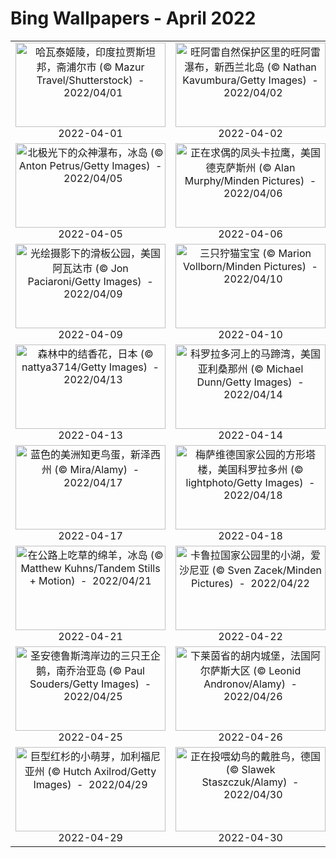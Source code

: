 # Bing Wallpapers - April 2022

| | | | |
|:-------------------------:|:-------------------------:|:-------------------------:|:-------------------------:|
| <a href="https://cn.bing.com/th?id=OHR.HawaMahalJaipur_ZH-CN3863273823_UHD.jpg" target="_blank"><img src="https://cn.bing.com/th?id=OHR.HawaMahalJaipur_ZH-CN3863273823_UHD.jpg&w=480" width="240" height="135" alt="哈瓦泰姬陵，印度拉贾斯坦邦，斋浦尔市 (© Mazur Travel/Shutterstock)  -  2022/04/01" title="哈瓦泰姬陵，印度拉贾斯坦邦，斋浦尔市 (© Mazur Travel/Shutterstock)  -  2022/04/01"></a><br>2022-04-01<br> | <a href="https://cn.bing.com/th?id=OHR.WhangareiFalls_ZH-CN9150162556_UHD.jpg" target="_blank"><img src="https://cn.bing.com/th?id=OHR.WhangareiFalls_ZH-CN9150162556_UHD.jpg&w=480" width="240" height="135" alt="旺阿雷自然保护区里的旺阿雷瀑布，新西兰北岛 (© Nathan Kavumbura/Getty Images)  -  2022/04/02" title="旺阿雷自然保护区里的旺阿雷瀑布，新西兰北岛 (© Nathan Kavumbura/Getty Images)  -  2022/04/02"></a><br>2022-04-02<br> | <a href="https://cn.bing.com/th?id=OHR.TaihuCherry_ZH-CN9040685764_UHD.jpg" target="_blank"><img src="https://cn.bing.com/th?id=OHR.TaihuCherry_ZH-CN9040685764_UHD.jpg&w=480" width="240" height="135" alt="太湖边盛开的樱花，无锡 (© Eric Yang/Getty Images)  -  2022/04/03" title="太湖边盛开的樱花，无锡 (© Eric Yang/Getty Images)  -  2022/04/03"></a><br>2022-04-03<br> | <a href="https://cn.bing.com/th?id=OHR.NorwayBoulder_ZH-CN8749661500_UHD.jpg" target="_blank"><img src="https://cn.bing.com/th?id=OHR.NorwayBoulder_ZH-CN8749661500_UHD.jpg&w=480" width="240" height="135" alt="裂缝中的谢拉格伯顿石，挪威谢格拉山 (© Angel FAyE/Getty Images)  -  2022/04/04" title="裂缝中的谢拉格伯顿石，挪威谢格拉山 (© Angel FAyE/Getty Images)  -  2022/04/04"></a><br>2022-04-04<br> |
| <a href="https://cn.bing.com/th?id=OHR.Godafoss_ZH-CN9460037606_UHD.jpg" target="_blank"><img src="https://cn.bing.com/th?id=OHR.Godafoss_ZH-CN9460037606_UHD.jpg&w=480" width="240" height="135" alt="北极光下的众神瀑布，冰岛 (© Anton Petrus/Getty Images)  -  2022/04/05" title="北极光下的众神瀑布，冰岛 (© Anton Petrus/Getty Images)  -  2022/04/05"></a><br>2022-04-05<br> | <a href="https://cn.bing.com/th?id=OHR.NorthernCaracara_ZH-CN9538371843_UHD.jpg" target="_blank"><img src="https://cn.bing.com/th?id=OHR.NorthernCaracara_ZH-CN9538371843_UHD.jpg&w=480" width="240" height="135" alt="正在求偶的凤头卡拉鹰，美国德克萨斯州 (© Alan Murphy/Minden Pictures)  -  2022/04/06" title="正在求偶的凤头卡拉鹰，美国德克萨斯州 (© Alan Murphy/Minden Pictures)  -  2022/04/06"></a><br>2022-04-06<br> | <a href="https://cn.bing.com/th?id=OHR.Malaga_ZH-CN9644862917_UHD.jpg" target="_blank"><img src="https://cn.bing.com/th?id=OHR.Malaga_ZH-CN9644862917_UHD.jpg&w=480" width="240" height="135" alt="黄昏下的马拉加老城，西班牙 (© Sean Pavone Photo/Getty Images)  -  2022/04/07" title="黄昏下的马拉加老城，西班牙 (© Sean Pavone Photo/Getty Images)  -  2022/04/07"></a><br>2022-04-07<br> | <a href="https://cn.bing.com/th?id=OHR.PontaDelgada_ZH-CN8596828822_UHD.jpg" target="_blank"><img src="https://cn.bing.com/th?id=OHR.PontaDelgada_ZH-CN8596828822_UHD.jpg&w=480" width="240" height="135" alt="蓬塔德尔加达附近的海岸，葡萄牙 (© Jan Wlodarczyk/Alamy)  -  2022/04/08" title="蓬塔德尔加达附近的海岸，葡萄牙 (© Jan Wlodarczyk/Alamy)  -  2022/04/08"></a><br>2022-04-08<br> |
| <a href="https://cn.bing.com/th?id=OHR.LightPainting_ZH-CN8824196181_UHD.jpg" target="_blank"><img src="https://cn.bing.com/th?id=OHR.LightPainting_ZH-CN8824196181_UHD.jpg&w=480" width="240" height="135" alt="光绘摄影下的滑板公园，美国阿瓦达市 (© Jon Paciaroni/Getty Images)  -  2022/04/09" title="光绘摄影下的滑板公园，美国阿瓦达市 (© Jon Paciaroni/Getty Images)  -  2022/04/09"></a><br>2022-04-09<br> | <a href="https://cn.bing.com/th?id=OHR.Caracal_ZH-CN7086185498_UHD.jpg" target="_blank"><img src="https://cn.bing.com/th?id=OHR.Caracal_ZH-CN7086185498_UHD.jpg&w=480" width="240" height="135" alt="三只狞猫宝宝 (© Marion Vollborn/Minden Pictures)  -  2022/04/10" title="三只狞猫宝宝 (© Marion Vollborn/Minden Pictures)  -  2022/04/10"></a><br>2022-04-10<br> | <a href="https://cn.bing.com/th?id=OHR.FernFronds_ZH-CN9338280267_UHD.jpg" target="_blank"><img src="https://cn.bing.com/th?id=OHR.FernFronds_ZH-CN9338280267_UHD.jpg&w=480" width="240" height="135" alt="卷曲的蕨菜叶，加拿大魁北克 (© Marianna Armata/Getty Images)  -  2022/04/11" title="卷曲的蕨菜叶，加拿大魁北克 (© Marianna Armata/Getty Images)  -  2022/04/11"></a><br>2022-04-11<br> | <a href="https://cn.bing.com/th?id=OHR.WaningGibbous_ZH-CN9648865417_UHD.jpg" target="_blank"><img src="https://cn.bing.com/th?id=OHR.WaningGibbous_ZH-CN9648865417_UHD.jpg&w=480" width="240" height="135" alt="从国际空间站拍摄到的地球上方的渐亏凸月 (© NASA)  -  2022/04/12" title="从国际空间站拍摄到的地球上方的渐亏凸月 (© NASA)  -  2022/04/12"></a><br>2022-04-12<br> |
| <a href="https://cn.bing.com/th?id=OHR.Mitsumata_ZH-CN9794271032_UHD.jpg" target="_blank"><img src="https://cn.bing.com/th?id=OHR.Mitsumata_ZH-CN9794271032_UHD.jpg&w=480" width="240" height="135" alt="森林中的结香花，日本 (© nattya3714/Getty Images)  -  2022/04/13" title="森林中的结香花，日本 (© nattya3714/Getty Images)  -  2022/04/13"></a><br>2022-04-13<br> | <a href="https://cn.bing.com/th?id=OHR.AZBend_ZH-CN9943469006_UHD.jpg" target="_blank"><img src="https://cn.bing.com/th?id=OHR.AZBend_ZH-CN9943469006_UHD.jpg&w=480" width="240" height="135" alt="科罗拉多河上的马蹄湾，美国亚利桑那州 (© Michael Dunn/Getty Images)  -  2022/04/14" title="科罗拉多河上的马蹄湾，美国亚利桑那州 (© Michael Dunn/Getty Images)  -  2022/04/14"></a><br>2022-04-14<br> | <a href="https://cn.bing.com/th?id=OHR.DartmoorMist_ZH-CN0317898466_UHD.jpg" target="_blank"><img src="https://cn.bing.com/th?id=OHR.DartmoorMist_ZH-CN0317898466_UHD.jpg&w=480" width="240" height="135" alt="达特穆尔国家公园的薄雾，英格兰德文郡 (© AWL Images/Danita Delimont)  -  2022/04/15" title="达特穆尔国家公园的薄雾，英格兰德文郡 (© AWL Images/Danita Delimont)  -  2022/04/15"></a><br>2022-04-15<br> | <a href="https://cn.bing.com/th?id=OHR.Yellowstone150_ZH-CN0551084440_UHD.jpg" target="_blank"><img src="https://cn.bing.com/th?id=OHR.Yellowstone150_ZH-CN0551084440_UHD.jpg&w=480" width="240" height="135" alt="黄石国家公园的大棱镜泉鸟瞰图，美国怀俄明州 (© AirPano LLC/Amazing Aerial Agency)  -  2022/04/16" title="黄石国家公园的大棱镜泉鸟瞰图，美国怀俄明州 (© AirPano LLC/Amazing Aerial Agency)  -  2022/04/16"></a><br>2022-04-16<br> |
| <a href="https://cn.bing.com/th?id=OHR.RobinsEgg_ZH-CN0838507211_UHD.jpg" target="_blank"><img src="https://cn.bing.com/th?id=OHR.RobinsEgg_ZH-CN0838507211_UHD.jpg&w=480" width="240" height="135" alt="蓝色的美洲知更鸟蛋，新泽西州 (© Mira/Alamy)  -  2022/04/17" title="蓝色的美洲知更鸟蛋，新泽西州 (© Mira/Alamy)  -  2022/04/17"></a><br>2022-04-17<br> | <a href="https://cn.bing.com/th?id=OHR.SquareTowerHouse_ZH-CN1203640326_UHD.jpg" target="_blank"><img src="https://cn.bing.com/th?id=OHR.SquareTowerHouse_ZH-CN1203640326_UHD.jpg&w=480" width="240" height="135" alt="梅萨维德国家公园的方形塔楼，美国科罗拉多州 (© lightphoto/Getty Images)  -  2022/04/18" title="梅萨维德国家公园的方形塔楼，美国科罗拉多州 (© lightphoto/Getty Images)  -  2022/04/18"></a><br>2022-04-18<br> | <a href="https://cn.bing.com/th?id=OHR.PlitviceBoardwalk_ZH-CN1370384104_UHD.jpg" target="_blank"><img src="https://cn.bing.com/th?id=OHR.PlitviceBoardwalk_ZH-CN1370384104_UHD.jpg&w=480" width="240" height="135" alt="十六湖国家公园，克罗地亚 (© Janne Kahila/Getty Images)  -  2022/04/19" title="十六湖国家公园，克罗地亚 (© Janne Kahila/Getty Images)  -  2022/04/19"></a><br>2022-04-19<br> | <a href="https://cn.bing.com/th?id=OHR.MuteSwan_ZH-CN1554957153_UHD.jpg" target="_blank"><img src="https://cn.bing.com/th?id=OHR.MuteSwan_ZH-CN1554957153_UHD.jpg&w=480" width="240" height="135" alt="两只躲在妈妈尾羽下的疣鼻小天鹅，纽约长岛 (© Vicki Jauron/Getty Images)  -  2022/04/20" title="两只躲在妈妈尾羽下的疣鼻小天鹅，纽约长岛 (© Vicki Jauron/Getty Images)  -  2022/04/20"></a><br>2022-04-20<br> |
| <a href="https://cn.bing.com/th?id=OHR.IcelandicSummer_ZH-CN1779278033_UHD.jpg" target="_blank"><img src="https://cn.bing.com/th?id=OHR.IcelandicSummer_ZH-CN1779278033_UHD.jpg&w=480" width="240" height="135" alt="在公路上吃草的绵羊，冰岛 (© Matthew Kuhns/Tandem Stills + Motion)  -  2022/04/21" title="在公路上吃草的绵羊，冰岛 (© Matthew Kuhns/Tandem Stills + Motion)  -  2022/04/21"></a><br>2022-04-21<br> | <a href="https://cn.bing.com/th?id=OHR.EarthDay2022_ZH-CN5733809629_UHD.jpg" target="_blank"><img src="https://cn.bing.com/th?id=OHR.EarthDay2022_ZH-CN5733809629_UHD.jpg&w=480" width="240" height="135" alt="卡鲁拉国家公园里的小湖，爱沙尼亚 (© Sven Zacek/Minden Pictures)  -  2022/04/22" title="卡鲁拉国家公园里的小湖，爱沙尼亚 (© Sven Zacek/Minden Pictures)  -  2022/04/22"></a><br>2022-04-22<br> | <a href="https://cn.bing.com/th?id=OHR.VictoriaMemorialKolkata_ZH-CN5801450386_UHD.jpg" target="_blank"><img src="https://cn.bing.com/th?id=OHR.VictoriaMemorialKolkata_ZH-CN5801450386_UHD.jpg&w=480" width="240" height="135" alt="维多利亚纪念堂，印度加尔各答 (© Roop_Dey/Shutterstock)  -  2022/04/23" title="维多利亚纪念堂，印度加尔各答 (© Roop_Dey/Shutterstock)  -  2022/04/23"></a><br>2022-04-23<br> | <a href="https://cn.bing.com/th?id=OHR.YosemiteNightSky_ZH-CN5864740024_UHD.jpg" target="_blank"><img src="https://cn.bing.com/th?id=OHR.YosemiteNightSky_ZH-CN5864740024_UHD.jpg&w=480" width="240" height="135" alt="半穹顶景观点上空的银河，优胜美地国家公园，加利福尼亚州 (© Cory Marshall/Tandem Stills + Motion)  -  2022/04/24" title="半穹顶景观点上空的银河，优胜美地国家公园，加利福尼亚州 (© Cory Marshall/Tandem Stills + Motion)  -  2022/04/24"></a><br>2022-04-24<br> |
| <a href="https://cn.bing.com/th?id=OHR.ThreeKings_ZH-CN5954425982_UHD.jpg" target="_blank"><img src="https://cn.bing.com/th?id=OHR.ThreeKings_ZH-CN5954425982_UHD.jpg&w=480" width="240" height="135" alt="圣安德鲁斯湾岸边的三只王企鹅，南乔治亚岛 (© Paul Souders/Getty Images)  -  2022/04/25" title="圣安德鲁斯湾岸边的三只王企鹅，南乔治亚岛 (© Paul Souders/Getty Images)  -  2022/04/25"></a><br>2022-04-25<br> | <a href="https://cn.bing.com/th?id=OHR.Hunebourg_ZH-CN6038786751_UHD.jpg" target="_blank"><img src="https://cn.bing.com/th?id=OHR.Hunebourg_ZH-CN6038786751_UHD.jpg&w=480" width="240" height="135" alt="下莱茵省的胡内城堡，法国阿尔萨斯大区 (© Leonid Andronov/Alamy)  -  2022/04/26" title="下莱茵省的胡内城堡，法国阿尔萨斯大区 (© Leonid Andronov/Alamy)  -  2022/04/26"></a><br>2022-04-26<br> | <a href="https://cn.bing.com/th?id=OHR.SvalbardSun_ZH-CN6108396467_UHD.jpg" target="_blank"><img src="https://cn.bing.com/th?id=OHR.SvalbardSun_ZH-CN6108396467_UHD.jpg&w=480" width="240" height="135" alt="午夜的太阳，挪威斯瓦尔巴群岛 (© Nature Picture Library/Alamy)  -  2022/04/27" title="午夜的太阳，挪威斯瓦尔巴群岛 (© Nature Picture Library/Alamy)  -  2022/04/27"></a><br>2022-04-27<br> | <a href="https://cn.bing.com/th?id=OHR.GreatRidge_ZH-CN6165605288_UHD.jpg" target="_blank"><img src="https://cn.bing.com/th?id=OHR.GreatRidge_ZH-CN6165605288_UHD.jpg&w=480" width="240" height="135" alt="大脊山，英格兰峰区国家公园 (© John Finney Photography/Moment/Getty Images)  -  2022/04/28" title="大脊山，英格兰峰区国家公园 (© John Finney Photography/Moment/Getty Images)  -  2022/04/28"></a><br>2022-04-28<br> |
| <a href="https://cn.bing.com/th?id=OHR.RedwoodSprout_ZH-CN6224667074_UHD.jpg" target="_blank"><img src="https://cn.bing.com/th?id=OHR.RedwoodSprout_ZH-CN6224667074_UHD.jpg&w=480" width="240" height="135" alt="巨型红杉的小萌芽，加利福尼亚州 (© Hutch Axilrod/Getty Images)  -  2022/04/29" title="巨型红杉的小萌芽，加利福尼亚州 (© Hutch Axilrod/Getty Images)  -  2022/04/29"></a><br>2022-04-29<br> | <a href="https://cn.bing.com/th?id=OHR.WiedehopfElbe_ZH-CN6286311611_UHD.jpg" target="_blank"><img src="https://cn.bing.com/th?id=OHR.WiedehopfElbe_ZH-CN6286311611_UHD.jpg&w=480" width="240" height="135" alt="正在投喂幼鸟的戴胜鸟，德国 (© Slawek Staszczuk/Alamy)  -  2022/04/30" title="正在投喂幼鸟的戴胜鸟，德国 (© Slawek Staszczuk/Alamy)  -  2022/04/30"></a><br>2022-04-30<br> |  |  |
